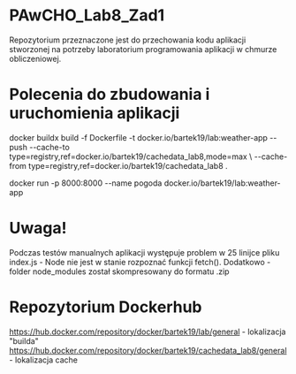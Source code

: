 # PAwCHO_Lab8_Zad1
Repozytorium przeznaczone jest do przechowania kodu aplikacji stworzonej na potrzeby laboratorium programowania aplikacji w chmurze obliczeniowej.

# Polecenia do zbudowania i uruchomienia aplikacji
docker buildx build -f Dockerfile -t docker.io/bartek19/lab:weather-app --push --cache-to type=registry,ref=docker.io/bartek19/cachedata_lab8,mode=max \ 
--cache-from type=registry,ref=docker.io/bartek19/cachedata_lab8 .

docker run -p 8000:8000 --name pogoda docker.io/bartek19/lab:weather-app

# Uwaga!
Podczas testów manualnych aplikacji występuje problem w 25 linijce pliku index.js - Node nie jest w stanie rozpoznać funkcji fetch().
Dodatkowo - folder node_modules został skompresowany do formatu .zip

# Repozytorium Dockerhub
https://hub.docker.com/repository/docker/bartek19/lab/general - lokalizacja "builda"
https://hub.docker.com/repository/docker/bartek19/cachedata_lab8/general - lokalizacja cache
